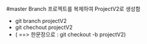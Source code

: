#master Branch 프로젝트를 복제하여 ProjectV2로 생성함
* git branch projectV2
* git chechout projectV2
* ( ==>  한문장으로 : git checkout -b projectV2)